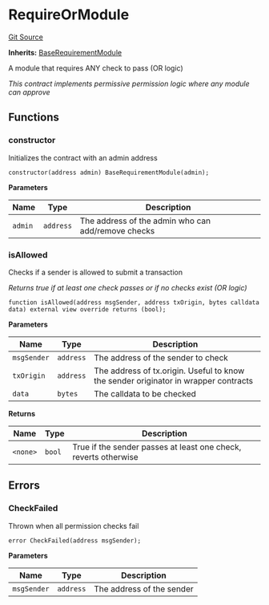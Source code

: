# RequireOrModule
[Git Source](https://github.com/SyndicateProtocol/syndicate-appchains/blob/b28027a30c67e2de9f45368bdf6d7b4aecf3b0cf/src/requirement-modules/RequireOrModule.sol)

**Inherits:**
[BaseRequirementModule](/src/requirement-modules/BaseRequirementModule.sol/abstract.BaseRequirementModule.md)

A module that requires ANY check to pass (OR logic)

*This contract implements permissive permission logic where any module can approve*


## Functions
### constructor

Initializes the contract with an admin address


```solidity
constructor(address admin) BaseRequirementModule(admin);
```
**Parameters**

|Name|Type|Description|
|----|----|-----------|
|`admin`|`address`|The address of the admin who can add/remove checks|


### isAllowed

Checks if a sender is allowed to submit a transaction

*Returns true if at least one check passes or if no checks exist (OR logic)*


```solidity
function isAllowed(address msgSender, address txOrigin, bytes calldata data) external view override returns (bool);
```
**Parameters**

|Name|Type|Description|
|----|----|-----------|
|`msgSender`|`address`|The address of the sender to check|
|`txOrigin`|`address`|The address of tx.origin. Useful to know the sender originator in wrapper contracts|
|`data`|`bytes`|The calldata to be checked|

**Returns**

|Name|Type|Description|
|----|----|-----------|
|`<none>`|`bool`|True if the sender passes at least one check, reverts otherwise|


## Errors
### CheckFailed
Thrown when all permission checks fail


```solidity
error CheckFailed(address msgSender);
```

**Parameters**

|Name|Type|Description|
|----|----|-----------|
|`msgSender`|`address`|The address of the sender|

